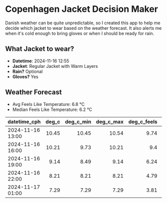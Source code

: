
# Copenhagen Jacket Decision Maker

Danish weather can be quite unpredictable, so I created this app to help me decide which jacket to wear based on the weather forecast. 
It also alerts me when it's cold enough to bring gloves or when I should be ready for rain.

## What Jacket to wear?

- **Datetime**: 2024-11-16 12:55
- **Jacket**: Regular Jacket with Warm Layers
- **Rain?** Optional
- **Gloves?** Yes

## Weather Forecast
- Avg Feels Like Temperature: 6.8 °C
- Median Feels Like Temperature: 6.2 °C

| datetime_cph     |   deg_c |   deg_c_min |   deg_c_max |   deg_c_feels | weather   | wind   | rain   |
|:-----------------|--------:|------------:|------------:|--------------:|:----------|:-------|:-------|
| 2024-11-16 13:00 |   10.45 |       10.45 |       10.54 |          9.74 | Clouds    | High   | None   |
| 2024-11-16 16:00 |   10.21 |        9.73 |       10.21 |          9.4  | Rain      | High   | Low    |
| 2024-11-16 19:00 |    9.14 |        8.49 |        9.14 |          6.24 | Clouds    | High   | None   |
| 2024-11-16 22:00 |    8.21 |        8.21 |        8.21 |          4.79 | Clouds    | High   | None   |
| 2024-11-17 01:00 |    7.29 |        7.29 |        7.29 |          3.81 | Clouds    | High   | None   |
        